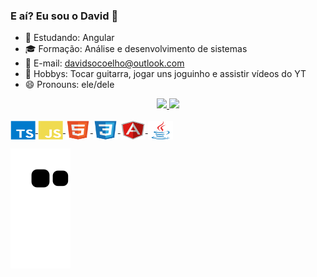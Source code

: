 ### E aí? Eu sou o David 🤙



- 📖 Estudando: Angular
- 🎓 Formação: Análise e desenvolvimento de sistemas
- 💬 E-mail: davidsocoelho@outlook.com
- 🎸 Hobbys: Tocar guitarra, jogar uns joguinho e assistir vídeos do YT
- 😄 Pronouns: ele/dele

<div align="center">
  <a href="https://github.com/RabbitDeWitt">
  <img height="180em" src="https://github-readme-stats.vercel.app/api?username=RabbitDeWitt&show_icons=true&theme=gotham&include_all_commits=true&count_private=true"/>
  <img height="180em" src="https://github-readme-stats.vercel.app/api/top-langs/?username=RabbitDeWitt&layout=compact&langs_count=7&theme=gotham"/>
</div>
<div style="display: inline_block"><br>
<img align="center" alt="David-Ts" height="30" width="40" src="https://raw.githubusercontent.com/devicons/devicon/master/icons/typescript/typescript-plain.svg">
  <img align="center" alt="David-Js" height="30" width="40" src="https://raw.githubusercontent.com/devicons/devicon/master/icons/javascript/javascript-plain.svg">
  <img align="center" alt="David-HTML" height="30" width="40" src="https://raw.githubusercontent.com/devicons/devicon/master/icons/html5/html5-original.svg">
  <img align="center" alt="David-CSS" height="30" width="40" src="https://raw.githubusercontent.com/devicons/devicon/master/icons/css3/css3-original.svg">
  <img align="center" alt="David-Angular" height="30" width="40" src="https://raw.githubusercontent.com/devicons/devicon/master/icons/angularjs/angularjs-original.svg">
  <img align="center" alt="David-Java" height="30" width="40" src="https://raw.githubusercontent.com/devicons/devicon/master/icons/java/java-original.svg">
  
  
  
</div>

<div>

![Snake animation](https://github.com/RabbitDeWitt/RabbitDeWitt/blob/output/github-contribution-grid-snake.svg)

</div>
